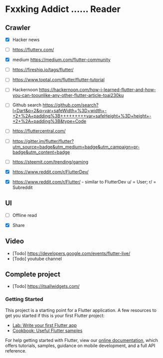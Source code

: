 # Fxxking Addict ...... Reader

## Crawler
- [x] Hacker news
- [ ]  https://flutterx.com/
- [x] medium https://medium.com/flutter-community
- [ ] https://fireship.io/tags/flutter/
- [ ] https://www.toptal.com/flutter/flutter-tutorial
- [ ] Hackernoon https://hackernoon.com/how-i-learned-flutter-and-how-you-can-toounlike-any-other-flutter-article-toai230ku
- [ ] Github search https://github.com/search?l=Dart&p=2&q=var+safeWidth+%3D+width+-+2+%2A+padding%3B+++++++++var+safeHeight+%3D+height+-+2+%2A+padding%3B&type=Code
- [ ] https://fluttercentral.com/
- [ ] https://gitter.im/flutter/flutter?utm_source=badge&utm_medium=badge&utm_campaign=pr-badge&utm_content=badge
- [ ] https://steemit.com/trending/gaming
- [x] https://www.reddit.com/r/FlutterDev/
- [x] https://www.reddit.com/r/Flutter/ - similar to FlutterDev  u/ = User; r/ = Subreddit


## UI
- [ ] Offline read
- [x] Share


## Video
- [Todo] https://developers.google.com/events/flutter-live/
- [Todo] youtube channel

## Complete project
- [Todo] https://itsallwidgets.com/


### Getting Started
This project is a starting point for a Flutter application.
A few resources to get you started if this is your first Flutter project:

- [Lab: Write your first Flutter app](https://flutter.dev/docs/get-started/codelab)
- [Cookbook: Useful Flutter samples](https://flutter.dev/docs/cookbook)

For help getting started with Flutter, view our
[online documentation](https://flutter.dev/docs), which offers tutorials,
samples, guidance on mobile development, and a full API reference.

